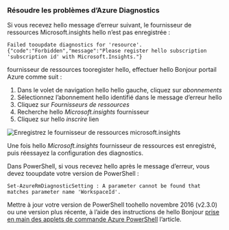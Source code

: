 ### <a name="troubleshoot-azure-diagnostics"></a>Résoudre les problèmes d’Azure Diagnostics

Si vous recevez hello message d’erreur suivant, le fournisseur de ressources Microsoft.insights hello n’est pas enregistrée :

`Failed tooupdate diagnostics for 'resource'. {"code":"Forbidden","message":"Please register hello subscription 'subscription id' with Microsoft.Insights."}`

fournisseur de ressources tooregister hello, effectuer hello Bonjour portail Azure comme suit :

1.  Dans le volet de navigation hello hello gauche, cliquez sur *abonnements*
2.  Sélectionnez l’abonnement hello identifié dans le message d’erreur hello
3.  Cliquez sur *Fournisseurs de ressources*
4.  Recherche hello *Microsoft.insights* fournisseur
5.  Cliquez sur hello *inscrire* lien

![Enregistrez le fournisseur de ressources microsoft.insights](./media/log-analytics-troubleshoot-azure-diagnostics/log-analytics-register-microsoft-diagnostics-resource-provider.png)

Une fois hello *Microsoft.insights* fournisseur de ressources est enregistré, puis réessayez la configuration des diagnostics.


Dans PowerShell, si vous recevez hello après le message d’erreur, vous devez tooupdate votre version de PowerShell :

`Set-AzureRmDiagnosticSetting : A parameter cannot be found that matches parameter name 'WorkspaceId'.`

Mettre à jour votre version de PowerShell toohello novembre 2016 (v2.3.0) ou une version plus récente, à l’aide des instructions de hello Bonjour [prise en main des applets de commande Azure PowerShell](https://docs.microsoft.com/powershell/azureps-cmdlets-docs/) l’article.
